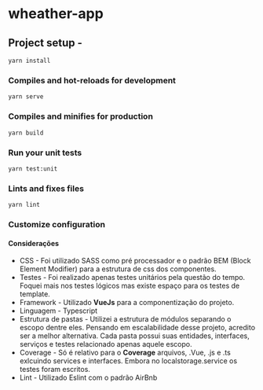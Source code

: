 # wheather-app

## Project setup -
```
yarn install
```

### Compiles and hot-reloads for development
```
yarn serve
```

### Compiles and minifies for production
```
yarn build
```

### Run your unit tests
```
yarn test:unit
```

### Lints and fixes files
```
yarn lint
```

### Customize configuration
#### Considerações
* CSS - Foi utilizado SASS como pré processador e o padrão BEM (Block Element Modifier) para a estrutura de css dos componentes.
* Testes - Foi realizado apenas testes unitários pela questão do tempo. Foquei mais nos testes lógicos mas existe espaço para os testes de template.
* Framework - Utilizado **VueJs** para a componentização do projeto.
* Linguagem - Typescript
* Estrutura de pastas - Utilizei a estrutura de módulos separando o escopo dentre eles. Pensando em escalabilidade desse projeto, acredito ser a melhor alternativa. Cada pasta possui suas entidades, interfaces, serviços e testes relacionado apenas aquele escopo. 
* Coverage - Só é relativo para o **Coverage** arquivos, .Vue, .js e .ts exlcuindo services e interfaces. Embora no localstorage.service os testes foram escritos. 
* Lint - Utilizado Eslint com o padrão AirBnb

